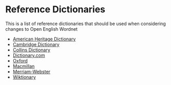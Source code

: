 # Reference Dictionaries

This is a list of reference dictionaries that should be used when considering 
changes to Open English Wordnet

* [American Heritage Dictionary](https://www.ahdictionary.com/)
* [Cambridge Dictionary](https://dictionary.cambridge.org/)
* [Collins Dictionary](https://www.collinsdictionary.com/dictionary/english)
* [Dictionary.com](https://www.dictionary.com/)
* [Oxford](https://www.oed.com/)
* [Macmillan](https://www.macmillandictionary.com/)
* [Merriam-Webster](https://www.merriam-webster.com/)
* [Wiktionary](https://en.wiktionary.org/wiki/Wiktionary:Main_Page)
